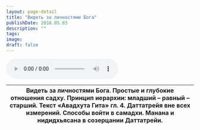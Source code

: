 ```yaml
---
layout: page-detail
title: "Видеть за личностями Бога"
publishDate: 2018.05.03
description: ""
tags:
image:
draft: false
---
```


<audio title="2018.05.03 - Видеть за личностями Бога.mp3" src="/upload/iblock/2b5/2b568fe4733e06a43f1d4bd8be7633cf.mp3" controls=""></audio>

| Видеть за личностями Бога. Простые и глубокие отношения садху. Принцип иерархии: младший – равный – старший.  Текст «Авадхута Гита» гл. 4\. Даттатрейя вне всех измерений. Способы войти в самадхи. Манана и нидидхьясана в созерцании Даттатрейи. |
| -------------------------------------------------------------------------------------------------------------------------------------------------------------------------------------------------------------------------------------------------- |

  
